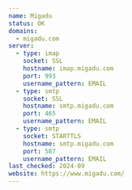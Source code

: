 ```yaml
---
name: Migadu
status: OK
domains:
  - migadu.com
server:
  - type: imap
    socket: SSL
    hostname: imap.migadu.com
    port: 993
    username_pattern: EMAIL
  - type: smtp
    socket: SSL
    hostname: smtp.migadu.com
    port: 465
    username_pattern: EMAIL
  - type: smtp
    socket: STARTTLS
    hostname: smtp.migadu.com
    port: 587
    username_pattern: EMAIL
last_checked: 2024-09
website: https://www.migadu.com/
---
```

